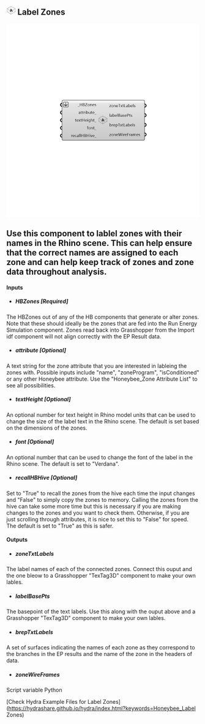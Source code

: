 ## ![](../../images/icons/Label_Zones.png) Label Zones

![](../../images/components/Label_Zones.png)

Use this component to lablel zones with their names in the Rhino scene.  This can help ensure that the correct names are assigned to each zone and can help keep track of zones and zone data throughout analysis.
 -
 

#### Inputs
* ##### HBZones [Required]
The HBZones out of any of the HB components that generate or alter zones.  Note that these should ideally be the zones that are fed into the Run Energy Simulation component.  Zones read back into Grasshopper from the Import idf component will not align correctly with the EP Result data.
* ##### attribute [Optional]
A text string for the zone attribute that you are interested in lableing the zones with.  Possible inputs include "name", "zoneProgram", "isConditioned" or any other Honeybee attribute. Use the "Honeybee_Zone Attribute List" to see all possibilities.
* ##### textHeight [Optional]
An optional number for text height in Rhino model units that can be used to change the size of the label text in the Rhino scene.  The default is set based on the dimensions of the zones.
* ##### font [Optional]
An optional number that can be used to change the font of the label in the Rhino scene. The default is set to "Verdana".
* ##### recallHBHive [Optional]
Set to "True" to recall the zones from the hive each time the input changes and "False" to simply copy the zones to memory.  Calling the zones from the hive can take some more time but this is necessary if you are making changes to the zones and you want to check them.  Otherwise, if you are just scrolling through attributes, it is nice to set this to "False" for speed.  The default is set to "True" as this is safer.

#### Outputs
* ##### zoneTxtLabels
The label names of each of the connected zones.  Connect this ouput and the one bleow to a Grasshopper "TexTag3D" component to make your own lables.
* ##### labelBasePts
The basepoint of the text labels.  Use this along with the ouput above and a Grasshopper "TexTag3D" component to make your own lables.
* ##### brepTxtLabels
A set of surfaces indicating the names of each zone as they correspond to the branches in the EP results and the name of the zone in the headers of data.
* ##### zoneWireFrames
Script variable Python


[Check Hydra Example Files for Label Zones](https://hydrashare.github.io/hydra/index.html?keywords=Honeybee_Label Zones)
